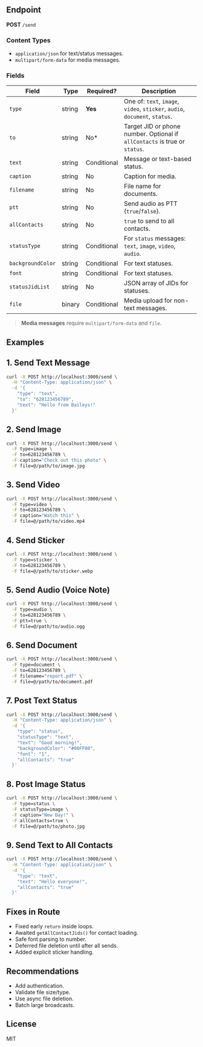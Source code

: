 ## Endpoint

**POST** `/send`

### Content Types

* `application/json` for text/status messages.
* `multipart/form-data` for media messages.

### Fields

| Field             | Type   | Required?   | Description                                                                 |
| ----------------- | ------ | ----------- | --------------------------------------------------------------------------- |
| `type`            | string | **Yes**     | One of: `text`, `image`, `video`, `sticker`, `audio`, `document`, `status`. |
| `to`              | string | No\*        | Target JID or phone number. Optional if `allContacts` is true or `status`.  |
| `text`            | string | Conditional | Message or text-based status.                                               |
| `caption`         | string | No          | Caption for media.                                                          |
| `filename`        | string | No          | File name for documents.                                                    |
| `ptt`             | string | No          | Send audio as PTT (`true`/`false`).                                         |
| `allContacts`     | string | No          | `true` to send to all contacts.                                             |
| `statusType`      | string | Conditional | For `status` messages: `text`, `image`, `video`, `audio`.                   |
| `backgroundColor` | string | Conditional | For text statuses.                                                          |
| `font`            | string | Conditional | For text statuses.                                                          |
| `statusJidList`   | string | No          | JSON array of JIDs for statuses.                                            |
| `file`            | binary | Conditional | Media upload for non-text messages.                                         |

> **Media messages** require `multipart/form-data` and `file`.

## Examples

## 1. Send Text Message

```bash
curl -X POST http://localhost:3000/send \
  -H "Content-Type: application/json" \
  -d '{
    "type": "text",
    "to": "628123456789",
    "text": "Hello from Baileys!"
  }'
```

## 2. Send Image

```bash
curl -X POST http://localhost:3000/send \
  -F type=image \
  -F to=628123456789 \
  -F caption="Check out this photo" \
  -F file=@/path/to/image.jpg
```

## 3. Send Video

```bash
curl -X POST http://localhost:3000/send \
  -F type=video \
  -F to=628123456789 \
  -F caption="Watch this" \
  -F file=@/path/to/video.mp4
```

## 4. Send Sticker

```bash
curl -X POST http://localhost:3000/send \
  -F type=sticker \
  -F to=628123456789 \
  -F file=@/path/to/sticker.webp
```

## 5. Send Audio (Voice Note)

```bash
curl -X POST http://localhost:3000/send \
  -F type=audio \
  -F to=628123456789 \
  -F ptt=true \
  -F file=@/path/to/audio.ogg
```

## 6. Send Document

```bash
curl -X POST http://localhost:3000/send \
  -F type=document \
  -F to=628123456789 \
  -F filename="report.pdf" \
  -F file=@/path/to/document.pdf
```

## 7. Post Text Status

```bash
curl -X POST http://localhost:3000/send \
  -H "Content-Type: application/json" \
  -d '{
    "type": "status",
    "statusType": "text",
    "text": "Good morning!",
    "backgroundColor": "#00FF00",
    "font": "1",
    "allContacts": "true"
  }'
```

## 8. Post Image Status

```bash
curl -X POST http://localhost:3000/send \
  -F type=status \
  -F statusType=image \
  -F caption="New Day!" \
  -F allContacts=true \
  -F file=@/path/to/photo.jpg
```

## 9. Send Text to All Contacts

```bash
curl -X POST http://localhost:3000/send \
  -H "Content-Type: application/json" \
  -d '{
    "type": "text",
    "text": "Hello everyone!",
    "allContacts": "true"
  }'
```

## Fixes in Route

* Fixed early `return` inside loops.
* Awaited `getAllContactJids()` for contact loading.
* Safe font parsing to number.
* Deferred file deletion until after all sends.
* Added explicit sticker handling.

## Recommendations

* Add authentication.
* Validate file size/type.
* Use async file deletion.
* Batch large broadcasts.

## License

MIT
